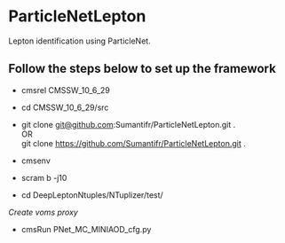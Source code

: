 # ParticleNetLepton
Lepton identification using ParticleNet. 

## Follow the steps below to set up the framework

- cmsrel CMSSW_10_6_29

- cd CMSSW_10_6_29/src

- git clone git@github.com:Sumantifr/ParticleNetLepton.git . <br/> 
  OR <br/>
  git clone https://github.com/Sumantifr/ParticleNetLepton.git .

- cmsenv

- scram b -j10

- cd DeepLeptonNtuples/NTuplizer/test/

*Create voms proxy*

- cmsRun PNet_MC_MINIAOD_cfg.py 
